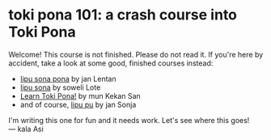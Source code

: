 ---
---
# toki pona 101: a crash course into Toki Pona

Welcome! This course is not finished. Please do not read it. If you're here by accident, take a look at some good, finished courses instead:
* [lipu sona pona](https://lipu-sona.pona.la/) by jan Lentan
* [lipu sona](https://lipu-sona.comforttiger.space/en) by soweli Lote
* [Learn Toki Pona!](https://mun.la/sona/) by mun Kekan San
* and of course, [lipu pu](https://tokipona.org/) by jan Sonja

I'm writing this one for fun and it needs work. Let's see where this goes!  
— kala Asi
